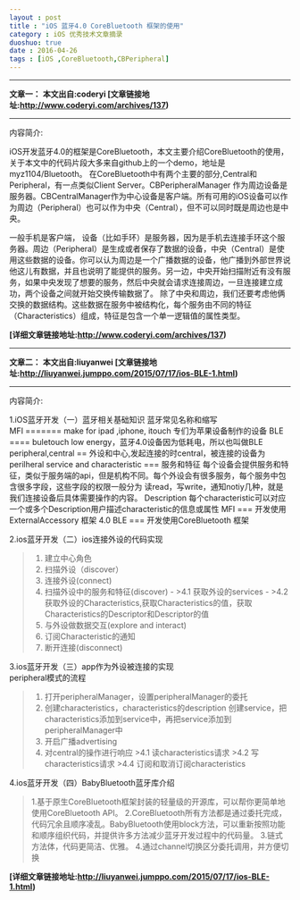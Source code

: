 ```yaml
---
layout : post
title : "iOS 蓝牙4.0 CoreBluetooth 框架的使用"
category : iOS 优秀技术文章摘录
duoshuo: true
date : 2016-04-26
tags : [iOS ,CoreBluetooth,CBPeripheral]
---
```




***
**文章一：**
**本文出自:coderyi  [文章链接地址:http://www.coderyi.com/archives/137)**   
***

内容简介:   

  iOS开发蓝牙4.0的框架是CoreBluetooth，本文主要介绍CoreBluetooth的使用，关于本文中的代码片段大多来自github上的一个demo，地址是myz1104/Bluetooth。
在CoreBluetooth中有两个主要的部分,Central和Peripheral，有一点类似Client Server。CBPeripheralManager 作为周边设备是服务器。CBCentralManager作为中心设备是客户端。所有可用的iOS设备可以作为周边（Peripheral）也可以作为中央（Central），但不可以同时既是周边也是中央。

一般手机是客户端， 设备（比如手环）是服务器，因为是手机去连接手环这个服务器。周边（Peripheral）是生成或者保存了数据的设备，中央（Central）是使用这些数据的设备。你可以认为周边是一个广播数据的设备，他广播到外部世界说他这儿有数据，并且也说明了能提供的服务。另一边，中央开始扫描附近有没有服务，如果中央发现了想要的服务，然后中央就会请求连接周边，一旦连接建立成功，两个设备之间就开始交换传输数据了。
除了中央和周边，我们还要考虑他俩交换的数据结构。这些数据在服务中被结构化，每个服务由不同的特征（Characteristics）组成，特征是包含一个单一逻辑值的属性类型。   


**[详细文章链接地址:http://www.coderyi.com/archives/137)**   



***
**文章二：**
**本文出自:liuyanwei  [文章链接地址:http://liuyanwei.jumppo.com/2015/07/17/ios-BLE-1.html)**   
***

内容简介: 

1.iOS蓝牙开发（一）蓝牙相关基础知识
蓝牙常见名称和缩写   
MFI ======= make for ipad ,iphone, itouch 专们为苹果设备制作的设备
BLE ==== buletouch low energy，蓝牙4.0设备因为低耗电，所以也叫做BLE
peripheral,central == 外设和中心,发起连接的时central，被连接的设备为perilheral
service and characteristic === 服务和特征 每个设备会提供服务和特征，类似于服务端的api，但是机构不同。每个外设会有很多服务，每个服务中包含很多字段，这些字段的权限一般分为 读read，写write，通知notiy几种，就是我们连接设备后具体需要操作的内容。
Description 每个characteristic可以对应一个或多个Description用户描述characteristic的信息或属性
MFI === 开发使用ExternalAccessory 框架
4.0 BLE === 开发使用CoreBluetooth 框架

2.ios蓝牙开发（二）ios连接外设的代码实现
>1. 建立中心角色
>2. 扫描外设（discover）
>3. 连接外设(connect)
>4. 扫描外设中的服务和特征(discover)
    - >4.1 获取外设的services
    - >4.2 获取外设的Characteristics,获取Characteristics的值，获取Characteristics的Descriptor和Descriptor的值
>5. 与外设做数据交互(explore and interact)
>6. 订阅Characteristic的通知
>7. 断开连接(disconnect)

3.ios蓝牙开发（三）app作为外设被连接的实现   
peripheral模式的流程

>1. 打开peripheralManager，设置peripheralManager的委托
>2. 创建characteristics，characteristics的description 创建service，把characteristics添加到service中，再把service添加到peripheralManager中
>3. 开启广播advertising
>4. 对central的操作进行响应
    >4.1 读characteristics请求
    >4.2 写characteristics请求
    >4.4 订阅和取消订阅characteristics
    
4.ios蓝牙开发（四）BabyBluetooth蓝牙库介绍
>1.基于原生CoreBluetooth框架封装的轻量级的开源库，可以帮你更简单地使用CoreBluetooth API。
>2.CoreBluetooth所有方法都是通过委托完成，代码冗余且顺序凌乱。BabyBluetooth使用block方法，可以重新按照功能和顺序组织代码，并提供许多方法减少蓝牙开发过程中的代码量。
>3.链式方法体，代码更简洁、优雅。
>4.通过channel切换区分委托调用，并方便切换

**[详细文章链接地址:http://liuyanwei.jumppo.com/2015/07/17/ios-BLE-1.html)**   

